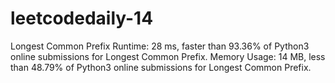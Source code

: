 # leetcodedaily-14
Longest Common Prefix
Runtime: 28 ms, faster than 93.36% of Python3 online submissions for Longest Common Prefix.
Memory Usage: 14 MB, less than 48.79% of Python3 online submissions for Longest Common Prefix.
